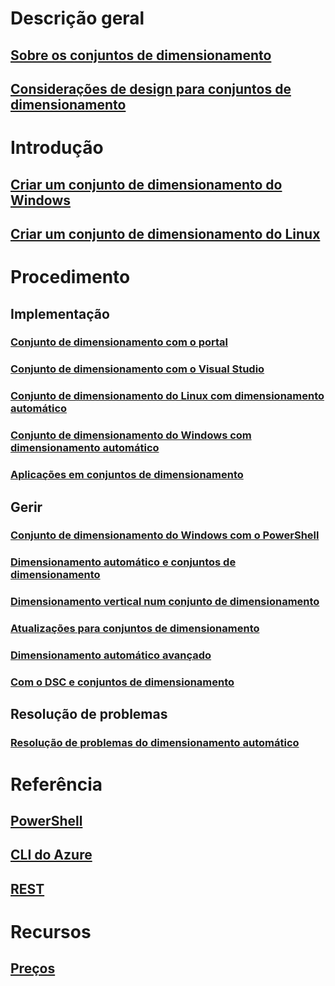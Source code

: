 # Descrição geral
## [Sobre os conjuntos de dimensionamento](virtual-machine-scale-sets-overview.md)
## [Considerações de design para conjuntos de dimensionamento](virtual-machine-scale-sets-design-overview.md)

# Introdução
## [Criar um conjunto de dimensionamento do Windows](virtual-machine-scale-sets-windows-create.md)
## [Criar um conjunto de dimensionamento do Linux](virtual-machine-scale-sets-linux-create-cli.md)

# Procedimento
## Implementação
### [Conjunto de dimensionamento com o portal](virtual-machine-scale-sets-portal-create.md)
### [Conjunto de dimensionamento com o Visual Studio](virtual-machine-scale-sets-vs-create.md)
### [Conjunto de dimensionamento do Linux com dimensionamento automático](virtual-machine-scale-sets-linux-autoscale.md)
### [Conjunto de dimensionamento do Windows com dimensionamento automático](virtual-machine-scale-sets-windows-autoscale.md)
### [Aplicações em conjuntos de dimensionamento](virtual-machine-scale-sets-deploy-app.md)

## Gerir
### [Conjunto de dimensionamento do Windows com o PowerShell](virtual-machine-scale-sets-windows-manage.md)
### [Dimensionamento automático e conjuntos de dimensionamento](virtual-machine-scale-sets-autoscale-overview.md)
### [Dimensionamento vertical num conjunto de dimensionamento](virtual-machine-scale-sets-vertical-scale-reprovision.md)
### [Atualizações para conjuntos de dimensionamento](virtual-machine-scale-sets-upgrade-scale-set.md)
### [Dimensionamento automático avançado](virtual-machine-scale-sets-advanced-autoscale.md)
### [Com o DSC e conjuntos de dimensionamento](virtual-machine-scale-sets-dsc.md)

## Resolução de problemas
### [Resolução de problemas do dimensionamento automático](virtual-machine-scale-sets-troubleshoot.md)

# Referência
## [PowerShell](/powershell/azureps-cmdlets-docs/)
## [CLI do Azure](../virtual-machines/azure-cli-arm-commands.md)
## [REST](/rest/api/compute/)

# Recursos
## [Preços](https://azure.microsoft.com/pricing/details/virtual-machine-scale-sets/linux/)


<!--HONumber=Nov16_HO2-->


